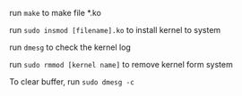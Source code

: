 run  `make` to make file *.ko

run `sudo insmod [filename].ko` to install kernel to system

run `dmesg` to check the kernel log

run `sudo rmmod [kernel name]` to remove kernel form system

To clear buffer, run `sudo dmesg -c`
